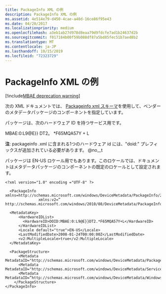 ```yaml
---
title: PackageInfo XML の例
description: PackageInfo XML の例
ms.assetid: 4e514e79-d450-4cae-a40d-16ce86f95e43
ms.date: 04/20/2017
ms.localizationpriority: medium
ms.openlocfilehash: a3eb1ab27d978d8eaa79d9fdcfe7ad1b24637d2b
ms.sourcegitcommit: f017184b00f59b088df87a5bd85fec51b7aed8b2
ms.translationtype: MT
ms.contentlocale: ja-JP
ms.lasthandoff: 10/15/2019
ms.locfileid: "72323729"
---
```

# <a name="packageinfo-xml-example"></a>PackageInfo XML の例

[!include[MBAE deprecation warning](mbae-deprecation-warning.md)]

次の XML ドキュメントでは、 [Packageinfo xml スキーマ](packageinfo-xml-schema.md)を使用して、ベンダーのメタデータパッケージのコンポーネントを指定しています。

パッケージは、次のハードウェア ID を持つサービス用です。

MBAE:0:L9@E}} DT2。 \*F65MQA57Y + L

**注**: packageinfo .xml に含まれる1つのハードウェア id には、"doid:" プレフィックスが追加されている必要があります。 @no__t

 

パッケージは EN-US ロケール用でもあります。このロケールでは、ドキュメントはメタデータパッケージのコンポーネントの既定のロケールとして設定されます。

``` syntax
<?xml version="1.0" encoding ="UTF-8" ?>

  <PackageInfo xmlns=http://schemas.microsoft.com/windows/DeviceMetadata/PackageInfo/2007/11/
               xmlns:v2=” http://schemas.microsoft.com/windows/2010/08/DeviceMetadata/PackageInfov2”>

  <MetadataKey>
      <HardwareIDList>
        <HardwareID>DOID:MBAE:0:L9@E}}DT2.*F65MQA57Y+L</HardwareID>
      </HardwareIDList>
      <Locale default="true">EN-US</Locale>
      <LastModifiedDate>2008-01-24T00:00:00Z</LastModifiedDate>
      <v2:MultipleLocale>true</v2:MultipleLocale>
  </MetadataKey>

  <PackageStructure>
      <Metadata MetadataID="http://schemas.microsoft.com/windows/DeviceMetadata/PackageInfo/2007/11">PackageInfo.xml</Metadata>
      <Metadata MetadataID="http://schemas.microsoft.com/windows/DeviceMetadata/ServiceInfo/2007/11/">ServiceInformation</Metadata>
      <Metadata MetadataID=”http://schemas.microsoft.com/windows/DeviceMetadata/WindowsInfo/2007/11/”>WindowsInformation</Metadata>
    </PackageStructure>
</PackageInfo>
```

 

 





